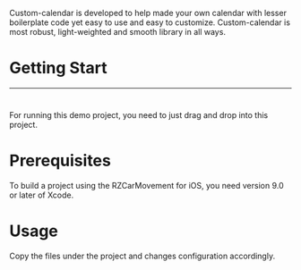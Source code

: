 Custom-calendar is developed to help made your own calendar with lesser boilerplate code yet easy to use and easy to customize. Custom-calendar is most robust, light-weighted and smooth library in all ways.

# Getting Start
***

#
For running this demo project, you need to just drag and drop into this project.

# Prerequisites
To build a project using the RZCarMovement for iOS, you need version 9.0 or later of Xcode.

# Usage

Copy the files under the project and changes configuration accordingly.
